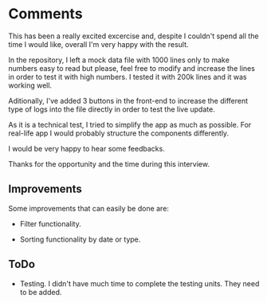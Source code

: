# Comments

This has been a really excited excercise and, despite I couldn't spend all the time I would like, overall I'm very happy with the result.

In the repository, I left a mock data file with 1000 lines only to make numbers easy to read but please, feel free to modify and increase the lines in order to test it with high numbers. I tested it with 200k lines and it was working well.

Aditionally, I've added 3 buttons in the front-end to increase the different type of logs into the file directly in order to test the live update.

As it is a technical test, I tried to simplify the app as much as possible. For real-life app I would probably structure the components differently.

I would be very happy to hear some feedbacks.

Thanks for the opportunity and the time during this interview.

## Improvements

Some improvements that can easily be done are:

* Filter functionality.

* Sorting functionality by date or type.

## ToDo

* Testing. I didn't have much time to complete the testing units. They need to be added.